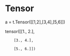# Tensor

a = t.Tensor([[1,2],[3,4],[5,6]])

tensor([[1., 2.],

        [3., 4.],
        
        [5., 6.]])
